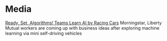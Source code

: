 # Media

[Ready, Set, Algorithms! Teams Learn AI by Racing Cars](https://www.wsj.com/articles/ready-set-algorithms-teams-learn-ai-by-racing-cars-11569922202)
Morningstar, Liberty Mutual workers are coming up with business ideas after 
exploring machine learning via mini self-driving vehicles


